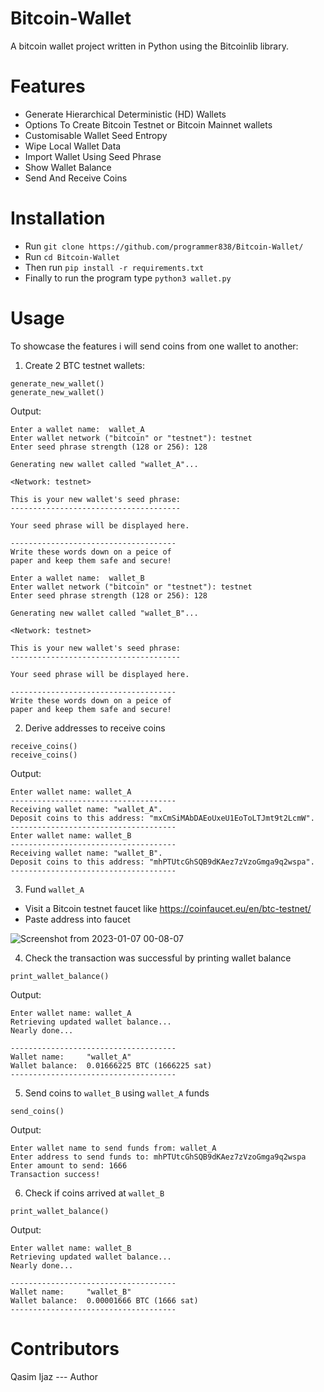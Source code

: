 # Bitcoin-Wallet
A bitcoin wallet project written in Python using the Bitcoinlib library.


Features
=========

- Generate Hierarchical Deterministic (HD) Wallets
- Options To Create Bitcoin Testnet or Bitcoin Mainnet wallets 
- Customisable Wallet Seed Entropy 
- Wipe Local Wallet Data
- Import Wallet Using Seed Phrase
- Show Wallet Balance
- Send And Receive Coins

Installation
=============

- Run ```git clone https://github.com/programmer838/Bitcoin-Wallet/```
- Run ```cd Bitcoin-Wallet```
- Then run ```pip install -r requirements.txt```
- Finally to run the program type ```python3 wallet.py```

Usage
========

To showcase the features i will send coins from one wallet to another:

1) Create 2 BTC testnet wallets:

```
generate_new_wallet()
generate_new_wallet()
```

Output:

```
Enter a wallet name:  wallet_A
Enter wallet network ("bitcoin" or "testnet"): testnet
Enter seed phrase strength (128 or 256): 128

Generating new wallet called "wallet_A"...

<Network: testnet>

This is your new wallet's seed phrase:
--------------------------------------

Your seed phrase will be displayed here.

-------------------------------------
Write these words down on a peice of
paper and keep them safe and secure!

Enter a wallet name:  wallet_B
Enter wallet network ("bitcoin" or "testnet"): testnet
Enter seed phrase strength (128 or 256): 128

Generating new wallet called "wallet_B"...

<Network: testnet>

This is your new wallet's seed phrase:
--------------------------------------

Your seed phrase will be displayed here.

-------------------------------------
Write these words down on a peice of
paper and keep them safe and secure!
```

2) Derive addresses to receive coins

```
receive_coins()
receive_coins()
```

Output:

```
Enter wallet name: wallet_A
-------------------------------------
Receiving wallet name: "wallet_A".
Deposit coins to this address: "mxCmSiMAbDAEoUxeU1EoToLTJmt9t2LcmW".
-------------------------------------
Enter wallet name: wallet_B
-------------------------------------
Receiving wallet name: "wallet_B".
Deposit coins to this address: "mhPTUtcGhSQB9dKAez7zVzoGmga9q2wspa".
-------------------------------------
```

3) Fund ```wallet_A```

- Visit a Bitcoin testnet faucet like https://coinfaucet.eu/en/btc-testnet/
- Paste address into faucet

![Screenshot from 2023-01-07 00-08-07](https://user-images.githubusercontent.com/71629437/211120361-ab9123c5-4b93-4488-a0ae-7ab669003abc.png)


4) Check the transaction was successful by printing wallet balance

```
print_wallet_balance()
```

Output:
```
Enter wallet name: wallet_A
Retrieving updated wallet balance...
Nearly done...

-------------------------------------
Wallet name:     "wallet_A"
Wallet balance:  0.01666225 BTC (1666225 sat)
-------------------------------------
```

5) Send coins to ```wallet_B``` using ```wallet_A``` funds

```
send_coins()
```

Output:
```
Enter wallet name to send funds from: wallet_A
Enter address to send funds to: mhPTUtcGhSQB9dKAez7zVzoGmga9q2wspa
Enter amount to send: 1666
Transaction success!
```


6) Check if coins arrived at ```wallet_B```

```
print_wallet_balance()
```

Output:

```
Enter wallet name: wallet_B
Retrieving updated wallet balance...
Nearly done...

-------------------------------------
Wallet name:     "wallet_B"
Wallet balance:  0.00001666 BTC (1666 sat)
-------------------------------------
```

Contributors
======
Qasim Ijaz --- Author
